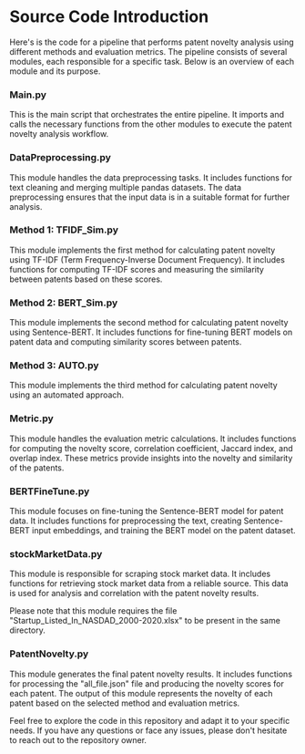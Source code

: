 # Source Code Introduction

Here's is the code for a pipeline that performs patent novelty analysis using different methods and evaluation metrics. The pipeline consists of several modules, each responsible for a specific task. Below is an overview of each module and its purpose.

### Main.py
This is the main script that orchestrates the entire pipeline. It imports and calls the necessary functions from the other modules to execute the patent novelty analysis workflow.

### DataPreprocessing.py
This module handles the data preprocessing tasks. It includes functions for text cleaning and merging multiple pandas datasets. The data preprocessing ensures that the input data is in a suitable format for further analysis.

### Method 1: TFIDF_Sim.py
This module implements the first method for calculating patent novelty using TF-IDF (Term Frequency-Inverse Document Frequency). It includes functions for computing TF-IDF scores and measuring the similarity between patents based on these scores.

### Method 2: BERT_Sim.py
This module implements the second method for calculating patent novelty using Sentence-BERT. It includes functions for fine-tuning BERT models on patent data and computing similarity scores between patents.

### Method 3: AUTO.py
This module implements the third method for calculating patent novelty using an automated approach. 

### Metric.py
This module handles the evaluation metric calculations. It includes functions for computing the novelty score, correlation coefficient, Jaccard index, and overlap index. These metrics provide insights into the novelty and similarity of the patents.

### BERTFineTune.py
This module focuses on fine-tuning the Sentence-BERT model for patent data. It includes functions for preprocessing the text, creating Sentence-BERT input embeddings, and training the BERT model on the patent dataset.

### stockMarketData.py
This module is responsible for scraping stock market data. It includes functions for retrieving stock market data from a reliable source. This data is used for analysis and correlation with the patent novelty results.

Please note that this module requires the file "Startup_Listed_In_NASDAD_2000-2020.xlsx" to be present in the same directory.

### PatentNovelty.py
This module generates the final patent novelty results. It includes functions for processing the "all_file.json" file and producing the novelty scores for each patent. The output of this module represents the novelty of each patent based on the selected method and evaluation metrics.


Feel free to explore the code in this repository and adapt it to your specific needs. If you have any questions or face any issues, please don't hesitate to reach out to the repository owner.

